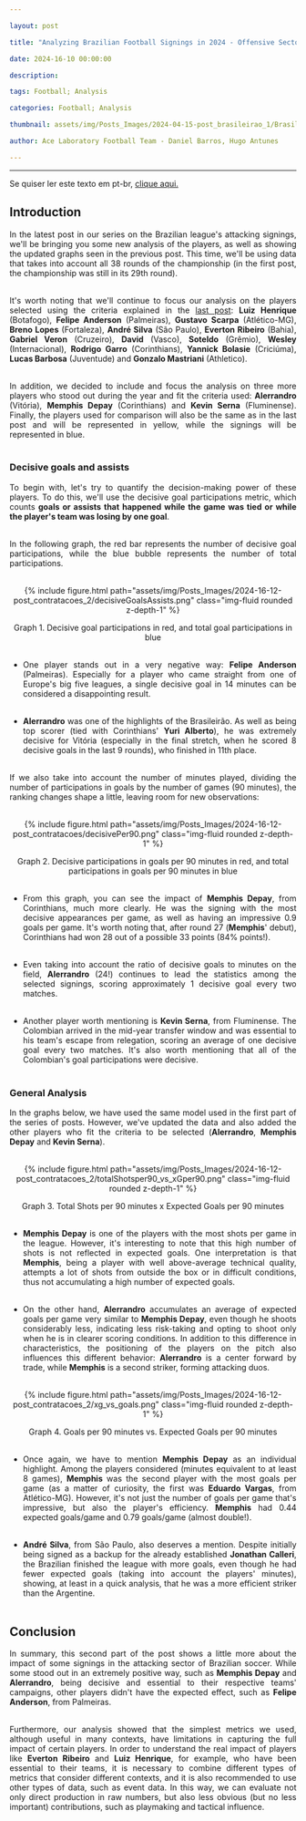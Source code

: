 ```yaml
---

layout: post

title: "Analyzing Brazilian Football Signings in 2024 - Offensive Sector: Parte 2"

date: 2024-16-10 00:00:00

description:

tags: Football; Analysis

categories: Football; Analysis

thumbnail: assets/img/Posts_Images/2024-04-15-post_brasileirao_1/Brasileirao_Assai_2022.png

author: Ace Laboratory Football Team - Daniel Barros, Hugo Antunes

---
```


---

<p  align="justify">

Se quiser ler este texto em pt-br, <a  href = "https://ac3lab.github.io/blog/2000/post_contratacoes_2_pt/"> clique aqui.</a>

</p>

<h2> <b> Introduction </b></h2>
  
<div  style="text-align: justify">

In the latest post in our series on the Brazilian league's attacking signings, we'll be bringing you some new analysis of the players, as well as showing the updated graphs seen in the previous post. This time, we'll be using data that takes into account all 38 rounds of the championship (in the first post, the championship was still in its 29th round). <br/><br/>

It's worth noting that we'll continue to focus our analysis on the players selected using the criteria explained in the <a  href = "https://ac3lab.github.io/blog/2024/post_contratacoes_1_en/"> last post</a>: **Luiz Henrique** (Botafogo), **Felipe Anderson** (Palmeiras), **Gustavo Scarpa** (Atlético-MG), **Breno Lopes** (Fortaleza), **André Silva** (São Paulo), **Everton Ribeiro** (Bahia), **Gabriel Veron** (Cruzeiro), **David** (Vasco), **Soteldo** (Grêmio), **Wesley** (Internacional), **Rodrigo Garro** (Corinthians), **Yannick Bolasie** (Criciúma), **Lucas Barbosa** (Juventude) and **Gonzalo Mastriani** (Athletico). <br/><br/>

In addition, we decided to include and focus the analysis on three more players who stood out during the year and fit the criteria used: **Alerrandro** (Vitória), **Memphis Depay** (Corinthians) and **Kevin Serna** (Fluminense). Finally, the players used for comparison will also be the same as in the last post and will be represented in yellow, while the signings will be represented in blue. <br/><br/>

<h3> <b> Decisive goals and assists </b> </h3>

To begin with, let's try to quantify the decision-making power of these players. To do this, we'll use the decisive goal participations metric, which counts **goals or assists that happened while the game was tied or while the player's team was losing by one goal**. <br/><br/>

In the following graph, the red bar represents the number of decisive goal participations, while the blue bubble represents the number of total participations. <br/><br/>

<div  style="width: 100%; margin: 0 auto; text-align: center;">

{% include figure.html path="assets/img/Posts_Images/2024-16-12-post_contratacoes_2/decisiveGoalsAssists.png" class="img-fluid rounded z-depth-1" %}

</div>

<center>Graph 1. Decisive goal participations in red, and total goal participations in blue <br/><br/></center>

- One player stands out in a very negative way: **Felipe Anderson** (Palmeiras). Especially for a player who came straight from one of Europe's big five leagues, a single decisive goal in 14 minutes can be considered a disappointing result. <br/><br/>

- **Alerrandro** was one of the highlights of the Brasileirão. As well as being top scorer (tied with Corinthians' **Yuri Alberto**), he was extremely decisive for Vitória (especially in the final stretch, when he scored 8 decisive goals in the last 9 rounds), who finished in 11th place. <br/><br/>

If we also take into account the number of minutes played, dividing the number of participations in goals by the number of games (90 minutes), the ranking changes shape a little, leaving room for new observations: <br/><br/>

<div  style="width: 100%; margin: 0 auto; text-align: center;">

{% include figure.html path="assets/img/Posts_Images/2024-16-12-post_contratacoes/decisivePer90.png" class="img-fluid rounded z-depth-1" %}

</div>

<center> Graph 2. Decisive participations in goals per 90 minutes in red, and total participations in goals per 90 minutes in blue <br/><br/></center>

- From this graph, you can see the impact of **Memphis Depay**, from Corinthians, much more clearly. He was the signing with the most decisive appearances per game, as well as having an impressive 0.9 goals per game. It's worth noting that, after round 27 (**Memphis**' debut), Corinthians had won 28 out of a possible 33 points (84% points!). <br/><br/>


- Even taking into account the ratio of decisive goals to minutes on the field, **Alerrandro** (24!) continues to lead the statistics among the selected signings, scoring approximately 1 decisive goal every two matches. <br/><br/>

- Another player worth mentioning is **Kevin Serna**, from Fluminense. The Colombian arrived in the mid-year transfer window and was essential to his team's escape from relegation, scoring an average of one decisive goal every two matches. It's also worth mentioning that all of the Colombian's goal participations were decisive. <br/><br/>

<h3> <b> General Analysis </b> </h3>

In the graphs below, we have used the same model used in the first part of the series of posts. However, we've updated the data and also added the other players who fit the criteria to be selected (**Alerrandro**, **Memphis Depay** and **Kevin Serna**). <br/><br/>

<div  style="width: 100%; margin: 0 auto; text-align: center;">

{% include figure.html path="assets/img/Posts_Images/2024-16-12-post_contratacoes_2/totalShotsper90_vs_xGper90.png" class="img-fluid rounded z-depth-1" %}

</div>

<center> Graph 3. Total Shots per 90 minutes x Expected Goals per 90 minutes <br/><br/></center>

- **Memphis Depay** is one of the players with the most shots per game in the league. However, it's interesting to note that this high number of shots is not reflected in expected goals. One interpretation is that **Memphis**, being a player with well above-average technical quality, attempts a lot of shots from outside the box or in difficult conditions, thus not accumulating a high number of expected goals. <br/><br/>

- On the other hand, **Alerrandro** accumulates an average of expected goals per game very similar to **Memphis Depay**, even though he shoots considerably less, indicating less risk-taking and opting to shoot only when he is in clearer scoring conditions. In addition to this difference in characteristics, the positioning of the players on the pitch also influences this different behavior: **Alerrandro** is a center forward by trade, while **Memphis** is a second striker, forming attacking duos. <br/><br/>

<div  style="width: 100%; margin: 0 auto; text-align: center;">

{% include figure.html path="assets/img/Posts_Images/2024-16-12-post_contratacoes_2/xg_vs_goals.png" class="img-fluid rounded z-depth-1" %}

</div>

<center> Graph 4. Goals per 90 minutes vs. Expected Goals per 90 minutes <br/><br/></center>

- Once again, we have to mention **Memphis Depay** as an individual highlight. Among the players considered (minutes equivalent to at least 8 games), **Memphis** was the second player with the most goals per game (as a matter of curiosity, the first was **Eduardo Vargas**, from Atlético-MG). However, it's not just the number of goals per game that's impressive, but also the player's efficiency. **Memphis** had 0.44 expected goals/game and 0.79 goals/game (almost double!). <br/><br/>

- **André Silva**, from São Paulo, also deserves a mention. Despite initially being signed as a backup for the already established **Jonathan Calleri**, the Brazilian finished the league with more goals, even though he had fewer expected goals (taking into account the players' minutes), showing, at least in a quick analysis, that he was a more efficient striker than the Argentine. <br/><br/>



<h2> <b> Conclusion </b></h2>

In summary, this second part of the post shows a little more about the impact of some signings in the attacking sector of Brazilian soccer. While some stood out in an extremely positive way, such as **Memphis Depay** and **Alerrandro**, being decisive and essential to their respective teams' campaigns, other players didn't have the expected effect, such as **Felipe Anderson**, from Palmeiras. <br/><br/>

Furthermore, our analysis showed that the simplest metrics we used, although useful in many contexts, have limitations in capturing the full impact of certain players. In order to understand the real impact of players like **Everton Ribeiro** and **Luiz Henrique**, for example, who have been essential to their teams, it is necessary to combine different types of metrics that consider different contexts, and it is also recommended to use other types of data, such as event data. In this way, we can evaluate not only direct production in raw numbers, but also less obvious (but no less important) contributions, such as playmaking and tactical influence. <br/><br/>



<div>

